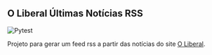 ## O Liberal Últimas Notícias RSS  
![Pytest](https://github.com/richmont/oliberal-ultimas-noticias-rss/actions/workflows/testes.yml/badge.svg?event=push)  

Projeto para gerar um feed rss a partir das notícias do site [O Liberal](https://www.oliberal.com/ultimas-noticias).

